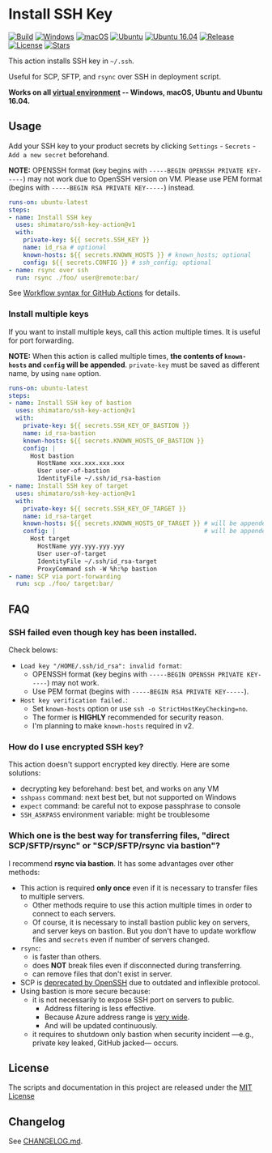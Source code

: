 # Install SSH Key

[![Build][image-build]][link-build]
[![Windows][image-verify-windows]][link-verify-windows]
[![macOS][image-verify-macos]][link-verify-macos]
[![Ubuntu][image-verify-ubuntu]][link-verify-ubuntu]
[![Ubuntu 16.04][image-verify-ubuntu1604]][link-verify-ubuntu1604]
[![Release][image-release]][link-release]
[![License][image-license]][link-license]
[![Stars][image-stars]][link-stars]

This action installs SSH key in `~/.ssh`.

Useful for SCP, SFTP, and `rsync` over SSH in deployment script.

**Works on all [virtual environment](https://help.github.com/en/actions/automating-your-workflow-with-github-actions/virtual-environments-for-github-hosted-runners#supported-runners-and-hardware-resources) -- Windows, macOS, Ubuntu and Ubuntu 16.04.**

## Usage

Add your SSH key to your product secrets by clicking `Settings` - `Secrets` - `Add a new secret` beforehand.

**NOTE:** OPENSSH format (key begins with `-----BEGIN OPENSSH PRIVATE KEY-----`) may not work due to OpenSSH version on VM. Please use PEM format (begins with `-----BEGIN RSA PRIVATE KEY-----`) instead.

```yaml
runs-on: ubuntu-latest
steps:
- name: Install SSH key
  uses: shimataro/ssh-key-action@v1
  with:
    private-key: ${{ secrets.SSH_KEY }}
    name: id_rsa # optional
    known-hosts: ${{ secrets.KNOWN_HOSTS }} # known_hosts; optional
    config: ${{ secrets.CONFIG }} # ssh_config; optional
- name: rsync over ssh
  run: rsync ./foo/ user@remote:bar/
```

See [Workflow syntax for GitHub Actions](https://help.github.com/en/articles/workflow-syntax-for-github-actions) for details.

### Install multiple keys

If you want to install multiple keys, call this action multiple times.
It is useful for port forwarding.

**NOTE:**  When this action is called multiple times, **the contents of `known-hosts` and `config` will be appended**. `private-key` must be saved as different name, by using `name` option.

```yaml
runs-on: ubuntu-latest
steps:
- name: Install SSH key of bastion
  uses: shimataro/ssh-key-action@v1
  with:
    private-key: ${{ secrets.SSH_KEY_OF_BASTION }}
    name: id_rsa-bastion
    known-hosts: ${{ secrets.KNOWN_HOSTS_OF_BASTION }}
    config: |
      Host bastion
        HostName xxx.xxx.xxx.xxx
        User user-of-bastion
        IdentityFile ~/.ssh/id_rsa-bastion
- name: Install SSH key of target
  uses: shimataro/ssh-key-action@v1
  with:
    private-key: ${{ secrets.SSH_KEY_OF_TARGET }}
    name: id_rsa-target
    known-hosts: ${{ secrets.KNOWN_HOSTS_OF_TARGET }} # will be appended!
    config: |                                         # will be appended!
      Host target
        HostName yyy.yyy.yyy.yyy
        User user-of-target
        IdentityFile ~/.ssh/id_rsa-target
        ProxyCommand ssh -W %h:%p bastion
- name: SCP via port-forwarding
  run: scp ./foo/ target:bar/
```

## FAQ

### SSH failed even though key has been installed.

Check belows:

* `Load key "/HOME/.ssh/id_rsa": invalid format`:
    * OPENSSH format (key begins with `-----BEGIN OPENSSH PRIVATE KEY-----`) may not work.
    * Use PEM format (begins with `-----BEGIN RSA PRIVATE KEY-----`).
* `Host key verification failed.`:
    * Set `known-hosts` option or use `ssh -o StrictHostKeyChecking=no`.
    * The former is **HIGHLY** recommended for security reason.
    * I'm planning to make `known-hosts` required in v2.

### How do I use encrypted SSH key?

This action doesn't support encrypted key directly.
Here are some solutions:

* decrypting key beforehand: best bet, and works on any VM
* `sshpass` command: next best bet, but not supported on Windows
* `expect` command: be careful not to expose passphrase to console
* `SSH_ASKPASS` environment variable: might be troublesome

### Which one is the best way for transferring files, "direct SCP/SFTP/rsync" or "SCP/SFTP/rsync via bastion"?

I recommend **rsync via bastion**.
It has some advantages over other methods:

* This action is required **only once** even if it is necessary to transfer files to multiple servers.
    * Other methods require to use this action multiple times in order to connect to each servers.
    * Of course, it is necessary to install bastion public key on servers, and server keys on bastion. But you don't have to update workflow files and `secrets` even if number of servers changed.
* `rsync`:
    * is faster than others.
    * does **NOT** break files even if disconnected during transferring.
    * can remove files that don't exist in server.
* SCP is [deprecated by OpenSSH](https://www.openssh.com/txt/release-8.0) due to outdated and inflexible protocol.
* Using bastion is more secure because:
    * it is not necessarily to expose SSH port on servers to public.
        * Address filtering is less effective.
        * Because Azure address range is [very wide](https://help.github.com/en/actions/automating-your-workflow-with-github-actions/virtual-environments-for-github-hosted-runners#ip-addresses-of-github-hosted-runners).
        * And will be updated continuously.
    * it requires to shutdown only bastion when security incident ―e.g., private key leaked, GitHub jacked― occurs.

## License

The scripts and documentation in this project are released under the [MIT License](LICENSE)

## Changelog

See [CHANGELOG.md](CHANGELOG.md).

[image-build]: https://github.com/shimataro/ssh-key-action/workflows/Build/badge.svg?event=push&branch=v1
[link-build]: https://github.com/shimataro/ssh-key-action
[image-verify-windows]: https://github.com/shimataro/ssh-key-action/workflows/Windows/badge.svg?event=push&branch=v1
[link-verify-windows]: https://github.com/shimataro/ssh-key-action
[image-verify-macos]: https://github.com/shimataro/ssh-key-action/workflows/macOS/badge.svg?event=push&branch=v1
[link-verify-macos]: https://github.com/shimataro/ssh-key-action
[image-verify-ubuntu]: https://github.com/shimataro/ssh-key-action/workflows/Ubuntu/badge.svg?event=push&branch=v1
[link-verify-ubuntu]: https://github.com/shimataro/ssh-key-action
[image-verify-ubuntu1604]: https://github.com/shimataro/ssh-key-action/workflows/Ubuntu%2016.04/badge.svg?event=push&branch=v1
[link-verify-ubuntu1604]: https://github.com/shimataro/ssh-key-action
[image-release]: https://img.shields.io/github/release/shimataro/ssh-key-action.svg
[link-release]: https://github.com/shimataro/ssh-key-action/releases
[image-license]: https://img.shields.io/github/license/shimataro/ssh-key-action.svg
[link-license]: ./LICENSE
[image-stars]: https://img.shields.io/github/stars/shimataro/ssh-key-action.svg
[link-stars]: https://github.com/shimataro/ssh-key-action/stargazers
